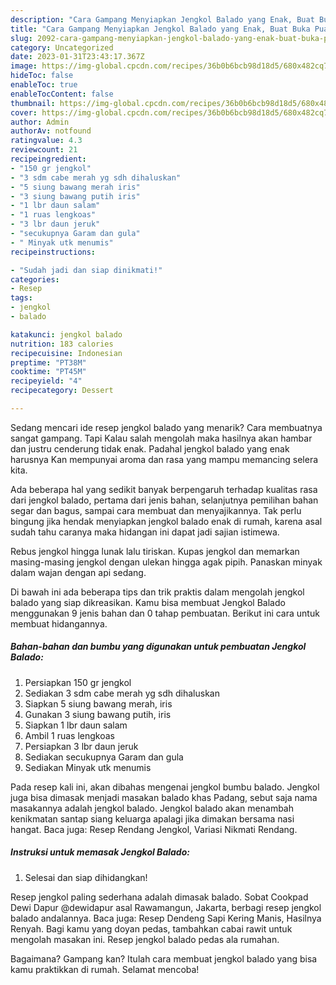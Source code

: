 ```yaml
---
description: "Cara Gampang Menyiapkan Jengkol Balado yang Enak, Buat Buka Puasa Lezat Sekali"
title: "Cara Gampang Menyiapkan Jengkol Balado yang Enak, Buat Buka Puasa Lezat Sekali"
slug: 2092-cara-gampang-menyiapkan-jengkol-balado-yang-enak-buat-buka-puasa-lezat-sekali
category: Uncategorized
date: 2023-01-31T23:43:17.367Z
image: https://img-global.cpcdn.com/recipes/36b0b6bcb98d18d5/680x482cq70/jengkol-balado-foto-resep-utama.jpg
hideToc: false
enableToc: true
enableTocContent: false
thumbnail: https://img-global.cpcdn.com/recipes/36b0b6bcb98d18d5/680x482cq70/jengkol-balado-foto-resep-utama.jpg
cover: https://img-global.cpcdn.com/recipes/36b0b6bcb98d18d5/680x482cq70/jengkol-balado-foto-resep-utama.jpg
author: Admin
authorAv: notfound
ratingvalue: 4.3
reviewcount: 21
recipeingredient:
- "150 gr jengkol"
- "3 sdm cabe merah yg sdh dihaluskan"
- "5 siung bawang merah iris"
- "3 siung bawang putih iris"
- "1 lbr daun salam"
- "1 ruas lengkoas"
- "3 lbr daun jeruk"
- "secukupnya Garam dan gula"
- " Minyak utk menumis"
recipeinstructions:

- "Sudah jadi dan siap dinikmati!"
categories:
- Resep
tags:
- jengkol
- balado

katakunci: jengkol balado 
nutrition: 183 calories
recipecuisine: Indonesian
preptime: "PT38M"
cooktime: "PT45M"
recipeyield: "4"
recipecategory: Dessert

---
```



Sedang mencari ide resep jengkol balado yang menarik? Cara membuatnya sangat gampang. Tapi Kalau salah mengolah maka hasilnya akan hambar dan justru cenderung tidak enak. Padahal jengkol balado yang enak harusnya Kan mempunyai aroma dan rasa yang mampu memancing selera kita.


Ada beberapa hal yang sedikit banyak berpengaruh terhadap kualitas rasa dari jengkol balado, pertama dari jenis bahan, selanjutnya pemilihan bahan segar dan bagus, sampai cara membuat dan menyajikannya. Tak perlu bingung jika hendak menyiapkan jengkol balado enak di rumah, karena asal sudah tahu caranya maka hidangan ini dapat jadi sajian istimewa.

Rebus jengkol hingga lunak lalu tiriskan. Kupas jengkol dan memarkan masing-masing jengkol dengan ulekan hingga agak pipih. Panaskan minyak dalam wajan dengan api sedang.


Di bawah ini ada beberapa tips dan trik praktis dalam mengolah jengkol balado yang siap dikreasikan. Kamu bisa membuat Jengkol Balado menggunakan 9 jenis bahan dan 0 tahap pembuatan. Berikut ini cara untuk membuat hidangannya.

<!--inarticleads1-->

##### Bahan-bahan dan bumbu yang digunakan untuk pembuatan Jengkol Balado:

1. Persiapkan 150 gr jengkol
1. Sediakan 3 sdm cabe merah yg sdh dihaluskan
1. Siapkan 5 siung bawang merah, iris
1. Gunakan 3 siung bawang putih, iris
1. Siapkan 1 lbr daun salam
1. Ambil 1 ruas lengkoas
1. Persiapkan 3 lbr daun jeruk
1. Sediakan secukupnya Garam dan gula
1. Sediakan  Minyak utk menumis


Pada resep kali ini, akan dibahas mengenai jengkol bumbu balado. Jengkol juga bisa dimasak menjadi masakan balado khas Padang, sebut saja nama masakannya adalah jengkol balado. Jengkol balado akan menambah kenikmatan santap siang keluarga apalagi jika dimakan bersama nasi hangat. Baca juga: Resep Rendang Jengkol, Variasi Nikmati Rendang. 

<!--inarticleads2-->

##### Instruksi untuk memasak Jengkol Balado:


1. Selesai dan siap dihidangkan!

Resep jengkol paling sederhana adalah dimasak balado. Sobat Cookpad Dewi Dapur @dewidapur asal Rawamangun, Jakarta, berbagi resep jengkol balado andalannya. Baca juga: Resep Dendeng Sapi Kering Manis, Hasilnya Renyah. Bagi kamu yang doyan pedas, tambahkan cabai rawit untuk mengolah masakan ini. Resep jengkol balado pedas ala rumahan. 

Bagaimana? Gampang kan? Itulah cara membuat jengkol balado yang bisa kamu praktikkan di rumah. Selamat mencoba!
